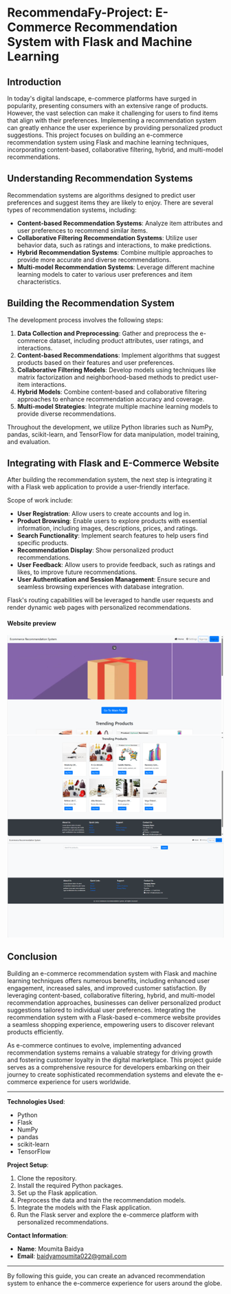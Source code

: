 # RecommendaFy-Project: E-Commerce Recommendation System with Flask and Machine Learning

## Introduction

In today's digital landscape, e-commerce platforms have surged in popularity, presenting consumers with an extensive range of products. However, the vast selection can make it challenging for users to find items that align with their preferences. Implementing a recommendation system can greatly enhance the user experience by providing personalized product suggestions. This project focuses on building an e-commerce recommendation system using Flask and machine learning techniques, incorporating content-based, collaborative filtering, hybrid, and multi-model recommendations.

## Understanding Recommendation Systems

Recommendation systems are algorithms designed to predict user preferences and suggest items they are likely to enjoy. There are several types of recommendation systems, including:

- **Content-based Recommendation Systems**: Analyze item attributes and user preferences to recommend similar items.
- **Collaborative Filtering Recommendation Systems**: Utilize user behavior data, such as ratings and interactions, to make predictions.
- **Hybrid Recommendation Systems**: Combine multiple approaches to provide more accurate and diverse recommendations.
- **Multi-model Recommendation Systems**: Leverage different machine learning models to cater to various user preferences and item characteristics.

## Building the Recommendation System

The development process involves the following steps:

1. **Data Collection and Preprocessing**: Gather and preprocess the e-commerce dataset, including product attributes, user ratings, and interactions.
2. **Content-based Recommendations**: Implement algorithms that suggest products based on their features and user preferences.
3. **Collaborative Filtering Models**: Develop models using techniques like matrix factorization and neighborhood-based methods to predict user-item interactions.
4. **Hybrid Models**: Combine content-based and collaborative filtering approaches to enhance recommendation accuracy and coverage.
5. **Multi-model Strategies**: Integrate multiple machine learning models to provide diverse recommendations.

Throughout the development, we utilize Python libraries such as NumPy, pandas, scikit-learn, and TensorFlow for data manipulation, model training, and evaluation.

## Integrating with Flask and E-Commerce Website

After building the recommendation system, the next step is integrating it with a Flask web application to provide a user-friendly interface. 

Scope of work include:

- **User Registration**: Allow users to create accounts and log in.
- **Product Browsing**: Enable users to explore products with essential information, including images, descriptions, prices, and ratings.
- **Search Functionality**: Implement search features to help users find specific products.
- **Recommendation Display**: Show personalized product recommendations.
- **User Feedback**: Allow users to provide feedback, such as ratings and likes, to improve future recommendations.
- **User Authentication and Session Management**: Ensure secure and seamless browsing experiences with database integration.

Flask's routing capabilities will be leveraged to handle user requests and render dynamic web pages with personalized recommendations.
#### Website preview
![](web_screenshot\Screenshot1.png)
![](web_screenshot\Screenshot2.png)
![](web_screenshot\Screenshot3.png)
## Conclusion

Building an e-commerce recommendation system with Flask and machine learning techniques offers numerous benefits, including enhanced user engagement, increased sales, and improved customer satisfaction. By leveraging content-based, collaborative filtering, hybrid, and multi-model recommendation approaches, businesses can deliver personalized product suggestions tailored to individual user preferences. Integrating the recommendation system with a Flask-based e-commerce website provides a seamless shopping experience, empowering users to discover relevant products efficiently.

As e-commerce continues to evolve, implementing advanced recommendation systems remains a valuable strategy for driving growth and fostering customer loyalty in the digital marketplace. This project guide serves as a comprehensive resource for developers embarking on their journey to create sophisticated recommendation systems and elevate the e-commerce experience for users worldwide.

---

**Technologies Used**:
- Python
- Flask
- NumPy
- pandas
- scikit-learn
- TensorFlow

**Project Setup**:
1. Clone the repository.
2. Install the required Python packages.
3. Set up the Flask application.
4. Preprocess the data and train the recommendation models.
5. Integrate the models with the Flask application.
6. Run the Flask server and explore the e-commerce platform with personalized recommendations.

**Contact Information**:
- **Name**: Moumita Baidya
- **Email**: baidyamoumita022@gmail.com

---

By following this guide, you can create an advanced recommendation system to enhance the e-commerce experience for users around the globe.
